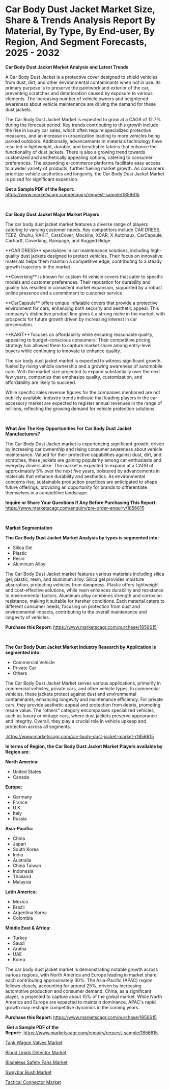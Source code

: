 <p><h1>Car Body Dust Jacket Market Size, Share & Trends Analysis Report By Material, By Type, By End-user, By Region, And Segment Forecasts, 2025 - 2032</h1></p><p><strong>Car Body Dust Jacket Market Analysis and Latest Trends</strong></p>
<p><p>A Car Body Dust Jacket is a protective cover designed to shield vehicles from dust, dirt, and other environmental contaminants when not in use. Its primary purpose is to preserve the paintwork and exterior of the car, preventing scratches and deterioration caused by exposure to various elements. The increasing number of vehicle owners and heightened awareness about vehicle maintenance are driving the demand for these dust jackets.</p><p>The Car Body Dust Jacket Market is expected to grow at a CAGR of 12.7% during the forecast period. Key trends contributing to this growth include the rise in luxury car sales, which often require specialized protective measures, and an increase in urbanization leading to more vehicles being parked outdoors. Additionally, advancements in materials technology have resulted in lightweight, durable, and breathable fabrics that enhance the functionality of dust jackets. There is also a growing trend towards customized and aesthetically appealing options, catering to consumer preferences. The expanding e-commerce platforms facilitate easy access to a wider variety of products, further fueling market growth. As consumers prioritize vehicle aesthetics and longevity, the Car Body Dust Jacket Market is poised for significant expansion.</p></p>
<p><strong>Get a Sample PDF of the Report:&nbsp;</strong> <a href="https://www.marketscagr.com/enquiry/request-sample/1856615?utm_campaign=2016&utm_medium=2&utm_source=Github&utm_content=ia&utm_term=08012025&utm_id=car-body-dust-jacket">https://www.marketscagr.com/enquiry/request-sample/1856615</a></p>
<p>&nbsp;</p>
<p><strong>Car Body Dust Jacket Major Market Players</strong></p>
<p><p>The car body dust jacket market features a diverse range of players catering to varying customer needs. Key competitors include CAR DRESS, TEEZ, Ohuhu, KAKIT, CarsCover, Mockins, XCAR, X Autohaux, CarCapsule, Carhartt, Coverking, Rampage, and Rugged Ridge. </p><p>**CAR DRESS** specializes in car maintenance solutions, including high-quality dust jackets designed to protect vehicles. Their focus on innovative materials helps them maintain a competitive edge, contributing to a steady growth trajectory in the market.</p><p>**Coverking** is known for custom-fit vehicle covers that cater to specific models and customer preferences. Their reputation for durability and quality has resulted in consistent market expansion, supported by a robust online presence and a commitment to customer service.</p><p>**CarCapsule** offers unique inflatable covers that provide a protective environment for cars, enhancing both security and aesthetic appeal. This company's distinctive product line gives it a strong niche in the market, with prospects for future growth driven by increasing interest in car preservation.</p><p>**KAKIT** focuses on affordability while ensuring reasonable quality, appealing to budget-conscious consumers. Their competitive pricing strategy has allowed them to capture market share among entry-level buyers while continuing to innovate to enhance quality.</p><p>The car body dust jacket market is expected to witness significant growth, fueled by rising vehicle ownership and a growing awareness of automobile care. With the market size projected to expand substantially over the next few years, companies that emphasize quality, customization, and affordability are likely to succeed.</p><p>While specific sales revenue figures for the companies mentioned are not publicly available, industry trends indicate that leading players in the car accessory market are expected to register annual revenues in the range of millions, reflecting the growing demand for vehicle protection solutions.</p></p>
<p>&nbsp;</p>
<p><strong>What Are The Key Opportunities For Car Body Dust Jacket Manufacturers?</strong></p>
<p><p>The Car Body Dust Jacket market is experiencing significant growth, driven by increasing car ownership and rising consumer awareness about vehicle maintenance. Valued for their protective capabilities against dust, dirt, and scratches, these jackets are gaining popularity among car enthusiasts and everyday drivers alike. The market is expected to expand at a CAGR of approximately 5% over the next five years, bolstered by advancements in materials that enhance durability and aesthetics. As environmental concerns rise, sustainable production practices are anticipated to shape future offerings, providing an opportunity for brands to differentiate themselves in a competitive landscape.</p></p>
<p><strong>Inquire or Share Your Questions If Any Before Purchasing This Report:</strong> <a href="https://www.marketscagr.com/enquiry/pre-order-enquiry/1856615?utm_campaign=2016&utm_medium=2&utm_source=Github&utm_content=ia&utm_term=08012025&utm_id=car-body-dust-jacket">https://www.marketscagr.com/enquiry/pre-order-enquiry/1856615</a></p>
<p>&nbsp;</p>
<p><strong>Market Segmentation</strong></p>
<p><strong>The Car Body Dust Jacket Market Analysis by types is segmented into:</strong></p>
<p><ul><li>Silica Gel</li><li>Plastic</li><li>Resin</li><li>Aluminum Alloy</li></ul></p>
<p><p>The Car Body Dust Jacket market features various materials including silica gel, plastic, resin, and aluminum alloy. Silica gel provides moisture absorption, protecting vehicles from dampness. Plastic offers lightweight and cost-effective solutions, while resin enhances durability and resistance to environmental factors. Aluminum alloy combines strength and corrosion resistance, making it suitable for harsher conditions. Each material caters to different consumer needs, focusing on protection from dust and environmental impacts, contributing to the overall maintenance and longevity of vehicles.</p></p>
<p><strong>Purchase this Report:&nbsp;</strong><a href="https://www.marketscagr.com/purchase/1856615?utm_campaign=2016&utm_medium=2&utm_source=Github&utm_content=ia&utm_term=08012025&utm_id=car-body-dust-jacket">https://www.marketscagr.com/purchase/1856615</a></p>
<p>&nbsp;</p>
<p><strong>The Car Body Dust Jacket Market Industry Research by Application is segmented into:</strong></p>
<p><ul><li>Commercial Vehicle</li><li>Private Car</li><li>Others</li></ul></p>
<p><p>The Car Body Dust Jacket Market serves various applications, primarily in commercial vehicles, private cars, and other vehicle types. In commercial vehicles, these jackets protect against dust and environmental contaminants, enhancing longevity and maintenance efficiency. For private cars, they provide aesthetic appeal and protection from debris, promoting resale value. The “others” category encompasses specialized vehicles, such as luxury or vintage cars, where dust jackets preserve appearance and integrity. Overall, they play a crucial role in vehicle upkeep and protection across all segments.</p></p>
<p><a href="https://www.marketscagr.com/car-body-dust-jacket-market-r1856615?utm_campaign=2016&utm_medium=2&utm_source=Github&utm_content=ia&utm_term=08012025&utm_id=car-body-dust-jacket">&nbsp;https://www.marketscagr.com/car-body-dust-jacket-market-r1856615</a></p>
<p><strong>In terms of Region, the Car Body Dust Jacket Market Players available by Region are:</strong></p>
<p>
    <p> <strong> North America: </strong>
        <ul>
            <li>United States</li>
            <li>Canada</li>
        </ul>
        </p> 
    <p> <strong> Europe: </strong>
        <ul>
            <li>Germany</li>
            <li>France</li>
            <li>U.K.</li>
            <li>Italy</li>
            <li>Russia</li>
        </ul>
        </p> 
    <p> <strong> Asia-Pacific: </strong>
        <ul>
            <li>China</li>
            <li>Japan</li>
            <li>South Korea</li>
            <li>India</li>
            <li>Australia</li>
            <li>China Taiwan</li>
            <li>Indonesia</li>
            <li>Thailand</li>
            <li>Malaysia</li>
        </ul>
        </p> 
    <p> <strong> Latin America: </strong>
        <ul>
            <li>Mexico</li>
            <li>Brazil</li>
            <li>Argentina Korea</li>
            <li>Colombia</li>
        </ul>
        </p> 
    <p> <strong> Middle East & Africa: </strong>
        <ul>
            <li>Turkey</li>
            <li>Saudi</li>
            <li>Arabia</li>
            <li>UAE</li>
            <li>Korea</li>
        </ul>
    </p>
    </p>
<p><p>The car body dust jacket market is demonstrating notable growth across various regions, with North America and Europe leading in market share, each contributing approximately 30%. The Asia-Pacific (APAC) region follows closely, accounting for around 25%, driven by increasing automotive production and consumer demand. China, as a significant player, is projected to capture about 15% of the global market. While North America and Europe are expected to maintain dominance, APAC's rapid growth may reshape competitive dynamics in the coming years.</p></p>
<p><strong>Purchase this Report: </strong><a href="https://www.marketscagr.com/purchase/1856615?utm_campaign=2016&utm_medium=2&utm_source=Github&utm_content=ia&utm_term=08012025&utm_id=car-body-dust-jacket">https://www.marketscagr.com/purchase/1856615</a></p>
<p>&nbsp;<strong>Get a Sample PDF of the Report:&nbsp;&nbsp;</strong><a href="https://www.marketscagr.com/enquiry/request-sample/1856615?utm_campaign=2016&utm_medium=2&utm_source=Github&utm_content=ia&utm_term=08012025&utm_id=car-body-dust-jacket">https://www.marketscagr.com/enquiry/request-sample/1856615</a></p>
<p><strong></strong></p>
<p><p><a href="https://www.linkedin.com/pulse/comprehensive-analysis-tank-wagon-valves-market-size-share-ebrpe?utm_campaign=2016&utm_medium=2&utm_source=Github&utm_content=ia&utm_term=08012025&utm_id=car-body-dust-jacket">Tank Wagon Valves Market</a></p><p><a href="https://www.linkedin.com/pulse/blood-lipids-detector-market-size-industry-outlook-detailed-2qmpc?utm_campaign=2016&utm_medium=2&utm_source=Github&utm_content=ia&utm_term=08012025&utm_id=car-body-dust-jacket">Blood Lipids Detector Market</a></p><p><a href="https://www.linkedin.com/pulse/bladeless-safety-fans-market-dynamics-projections-2025-2032-vkebc?utm_campaign=2016&utm_medium=2&utm_source=Github&utm_content=ia&utm_term=08012025&utm_id=car-body-dust-jacket">Bladeless Safety Fans Market</a></p><p><a href="https://www.linkedin.com/pulse/swaybar-bush-market-trends-growth-drivers-demand-supply-trade-kquqe?utm_campaign=2016&utm_medium=2&utm_source=Github&utm_content=ia&utm_term=08012025&utm_id=car-body-dust-jacket">Swaybar Bush Market</a></p><p><a href="https://www.linkedin.com/pulse/projected-revenue-growth-tactical-connector-market-121-cagr-2025-yqvne?utm_campaign=2016&utm_medium=2&utm_source=Github&utm_content=ia&utm_term=08012025&utm_id=car-body-dust-jacket">Tactical Connector Market</a></p></p>